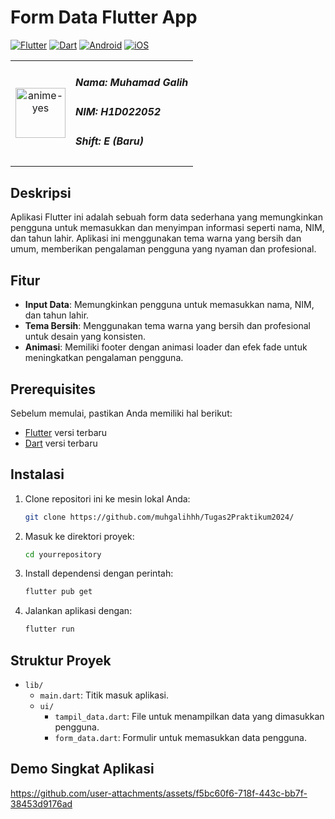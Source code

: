# Form Data Flutter App

[![Flutter](https://img.shields.io/badge/Flutter-2.5.0-blue.svg?logo=flutter)](https://flutter.dev/)
[![Dart](https://img.shields.io/badge/Dart-2.14.0-blue.svg?logo=dart)](https://dart.dev/)
[![Android](https://img.shields.io/badge/Platform-Android-green.svg?logo=android)](https://developer.android.com/)
[![iOS](https://img.shields.io/badge/Platform-iOS-green.svg?logo=apple)](https://developer.apple.com/ios/)

<table>
  <tr>
    <td style="text-align: center;">
      <img src="https://github.com/user-attachments/assets/595d8118-e3e4-48a0-ab91-1e181ead8217" height="80" alt="anime-yes"/>
    </td>
    <td style="vertical-align: middle;">
      <h5>Nama: Muhamad Galih</h5>
      <h5>NIM: H1D022052</h5>
      <h5>Shift: E (Baru)</h5>
    </td>
  </tr>
</table>

## Deskripsi

Aplikasi Flutter ini adalah sebuah form data sederhana yang memungkinkan pengguna untuk memasukkan dan menyimpan informasi seperti nama, NIM, dan tahun lahir. Aplikasi ini menggunakan tema warna yang bersih dan umum, memberikan pengalaman pengguna yang nyaman dan profesional.

## Fitur

- **Input Data**: Memungkinkan pengguna untuk memasukkan nama, NIM, dan tahun lahir.
- **Tema Bersih**: Menggunakan tema warna yang bersih dan profesional untuk desain yang konsisten.
- **Animasi**: Memiliki footer dengan animasi loader dan efek fade untuk meningkatkan pengalaman pengguna.

## Prerequisites

Sebelum memulai, pastikan Anda memiliki hal berikut:

- [Flutter](https://flutter.dev/docs/get-started/install) versi terbaru
- [Dart](https://dart.dev/get-dart) versi terbaru

## Instalasi

1. Clone repositori ini ke mesin lokal Anda:

    ```bash
    git clone https://github.com/muhgalihhh/Tugas2Praktikum2024/
    ```

2. Masuk ke direktori proyek:

    ```bash
    cd yourrepository
    ```

3. Install dependensi dengan perintah:

    ```bash
    flutter pub get
    ```

4. Jalankan aplikasi dengan:

    ```bash
    flutter run
    ```

## Struktur Proyek

- `lib/`
  - `main.dart`: Titik masuk aplikasi.
  - `ui/`
    - `tampil_data.dart`: File untuk menampilkan data yang dimasukkan pengguna.
    - `form_data.dart`: Formulir untuk memasukkan data pengguna.
   
## Demo Singkat Aplikasi

https://github.com/user-attachments/assets/f5bc60f6-718f-443c-bb7f-38453d9176ad






